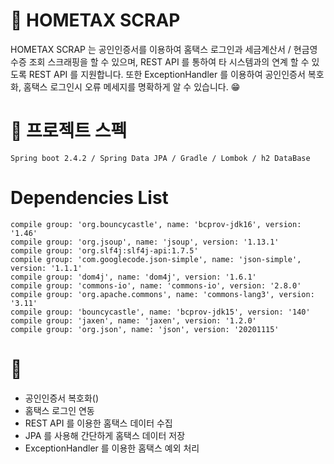 # :newspaper: HOMETAX SCRAP
HOMETAX SCRAP 는 공인인증서를 이용하여 홈택스 로그인과 세금계산서 / 현금영수증 조회 스크래핑을 할 수 있으며,
REST API 를 통하여 타 시스템과의 연계 할 수 있도록 REST API 를 지원합니다.
또한 ExceptionHandler 를 이용하여 공인인증서 복호화, 홈택스 로그인시 오류 메세지를 명확하게 알 수 있습니다. :grin:

# :hammer: 프로젝트 스펙
    Spring boot 2.4.2 / Spring Data JPA / Gradle / Lombok / h2 DataBase
# Dependencies List
    compile group: 'org.bouncycastle', name: 'bcprov-jdk16', version: '1.46'
	compile group: 'org.jsoup', name: 'jsoup', version: '1.13.1'
	compile group: 'org.slf4j:slf4j-api:1.7.5'
	compile group: 'com.googlecode.json-simple', name: 'json-simple', version: '1.1.1'
	compile group: 'dom4j', name: 'dom4j', version: '1.6.1'
	compile group: 'commons-io', name: 'commons-io', version: '2.8.0'
	compile group: 'org.apache.commons', name: 'commons-lang3', version: '3.11'
	compile group: 'bouncycastle', name: 'bcprov-jdk15', version: '140'
	compile group: 'jaxen', name: 'jaxen', version: '1.2.0'
	compile group: 'org.json', name: 'json', version: '20201115'

# :pushpin:
- 공인인증서 복호화()
- 홈택스 로그인 연동
- REST API 를 이용한 홈택스 데이터 수집
- JPA 를 사용해 간단하게 홈택스 데이터 저장
- ExceptionHandler 를 이용한 홈택스 예외 처리
